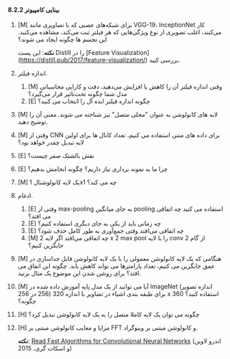 #### 8.2.2 بینایی کامپیوتر

1. [M[ برای شبکه‌های عصبی که با تصاویری مانند VGG-19، InceptionNet کار می‌کنند، اغلب تصویری از نوع ویژگی‌هایی که هر فیلتر ثبت می‌کند، مشاهده می‌کنید. این تجسم ها چگونه ایجاد می شوند؟

     **نکته**: این پست Distill را در [Feature Visualization] (https://distill.pub/2017/feature-visualization/) بررسی کنید.
1. اندازه فیلتر.
     1. [M] وقتی اندازه فیلتر آن را کاهش یا افزایش می‌دهید، دقت و کارایی محاسباتی مدل شما چگونه تحت‌تاثیر قرار می‌گیرد؟
     1. [E] چگونه اندازه فیلتر ایده آل را انتخاب می کنید؟
1. [M] لایه های کانولوشن به عنوان "محلی متصل" نیز شناخته می شوند. معنی آن را توضیح دهید.
1. [M] وقتی از CNN برای داده های متنی استفاده می کنیم، تعداد کانال ها برای اولین لایه تبدیل چقدر خواهد بود؟
1. [E] نقش بالشتک صفر چیست؟
1. [E] چرا ما به نمونه برداری نیاز داریم؟ چگونه انجامش بدهیم؟
1. [M] یک لایه کانولوشنال 1x1 چه می کند؟
1. ادغام.
     1. [E] وقتی از max-pooling به جای میانگین pooling استفاده می کنید چه اتفاقی می افتد؟
     1. [E] چه زمانی باید از یکی به جای دیگری استفاده کنیم؟
     1. [E] چه اتفاقی می‌افتد وقتی جمع‌آوری به طور کامل حذف شود؟
     1. [M] چه اتفاقی می‌افتد اگر لایه 2 x 2 max pool را با لایه conv از گام 2 جایگزین کنیم؟
1. [M] هنگامی که یک لایه کانولوشن معمولی را با یک لایه کانولوشن قابل جداسازی در عمق جایگزین می کنیم، تعداد پارامترها می تواند کاهش یابد. چگونه این اتفاق می افتد؟ برای روشن شدن این موضوع یک مثال بزنید.
1. [M] آیا می توانید از یک مدل پایه آموزش داده شده در ImageNet (اندازه تصویر 256 در 256) برای طبقه بندی اشیاء در تصاویر با اندازه 320 x 360 استفاده کنید؟ چگونه؟
1. [H] چگونه می توان یک لایه کاملا متصل را به یک لایه کانولوشن تبدیل کرد؟
1. [H] مزایا و معایب کانولوشن مبتنی بر FFT و کانولوشن مبتنی بر وینوگراد.

     **نکته**: [Read Fast Algorithms for Convolutional Neural Networks](https://arxiv.org/pdf/1509.09308.pdf) (اندرو لاوین و اسکات گری، 2015)